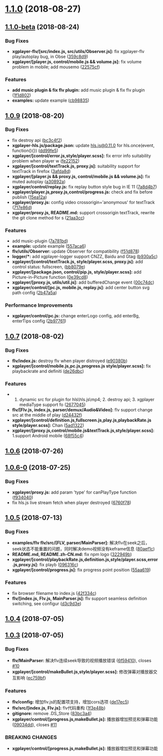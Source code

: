 <a name="1.1.0"></a>
# [1.1.0](https://github.com/bytedance/xgplayer/compare/v1.1.0-beta...v1.1.0) (2018-08-27)



<a name="1.1.0-beta"></a>
## [1.1.0-beta](https://github.com/bytedance/xgplayer/compare/v1.0.9...v1.1.0-beta) (2018-08-24)


### Bug Fixes

* **xgplayer-flv/[src/index.js, src/utils/Observer.js]:** fix xgplayer-flv play/autoplay bug, in Obse ([359c8d9](https://github.com/bytedance/xgplayer/commit/359c8d9))
* **xgplayer/[player.js, control/mobile.js && volume.js]:** fix volume problem in mobile; add mousemo ([22575cf](https://github.com/bytedance/xgplayer/commit/22575cf))


### Features

* **add music plugin & fix flv plugin:** add music plugin & fix flv plugin ([1f1d802](https://github.com/bytedance/xgplayer/commit/1f1d802))
* **examples:** update example ([cb98835](https://github.com/bytedance/xgplayer/commit/cb98835))



<a name="1.0.9"></a>
## [1.0.9](https://github.com/bytedance/xgplayer/compare/v1.0.7...v1.0.9) (2018-08-20)


### Bug Fixes

* fix destroy api ([bc3c4f2](https://github.com/bytedance/xgplayer/commit/bc3c4f2))
* **xgplayer-hls.js/package.json:** update hls.js@0.11.0 for hls.once(event, function(){}) ([dd99fe5](https://github.com/bytedance/xgplayer/commit/dd99fe5))
* **xgplayer/[control/error.js,style/player.scss]:** fix error info suitability problem when player w ([fe22152](https://github.com/bytedance/xgplayer/commit/fe22152))
* **xgplayer/[control/textTrack.js, proxy.js]:** suitability support for textTrack in firefox ([3afda8d](https://github.com/bytedance/xgplayer/commit/3afda8d))
* **xgplayer/[player.js && proxy.js, control/mobile.js && volume.js]:** fix muted autoplay ([a30892a](https://github.com/bytedance/xgplayer/commit/a30892a))
* **xgplayer/control/replay.js:** fix replay button style bug in IE 11 ([7a8d4b7](https://github.com/bytedance/xgplayer/commit/7a8d4b7))
* **xgplayer/player.js,proxy.js,control/progress.js:** check and fix before publish ([15ea12a](https://github.com/bytedance/xgplayer/commit/15ea12a))
* **xgplayer/proxy.js:** config video crossorigin='anonymous' for textTrack ([717e86d](https://github.com/bytedance/xgplayer/commit/717e86d))
* **xgplayer/proxy.js, README.md:** support crossorigin textTrack, rewrite the git clone method for s ([21aa3cc](https://github.com/bytedance/xgplayer/commit/21aa3cc))


### Features

* add music-plugin ([7a781bd](https://github.com/bytedance/xgplayer/commit/7a781bd))
* **example:** update example ([557aca6](https://github.com/bytedance/xgplayer/commit/557aca6))
* **flv/utils/Observer:** update Observer for compatibility ([f51d878](https://github.com/bytedance/xgplayer/commit/f51d878))
* **logger/*:** add xgplayer-logger support CNZZ, Baidu and Gtag ([b930a5c](https://github.com/bytedance/xgplayer/commit/b930a5c))
* **xgplayer/[control/textTrack.js, style/player.scss, proxy.js]:** add control status: fullscreen, ([bb8079e](https://github.com/bytedance/xgplayer/commit/bb8079e))
* **xgplayer/[package.json, control/pip.js, style/player.scss]:** add Picture-in-Picture function ([0e39cd8](https://github.com/bytedance/xgplayer/commit/0e39cd8))
* **xgplayer/[proxy.js, utils/util.js]:** add bufferedChange event ([00c74dc](https://github.com/bytedance/xgplayer/commit/00c74dc))
* **xgplayer/control/[pc.js, mobile.js, replay.js]:** add center button svg path config ([2b47a5a](https://github.com/bytedance/xgplayer/commit/2b47a5a))


### Performance Improvements

* **xgplayer/control/pc.js:** change enterLogo config, add enterBg, enterTips config ([2b97761](https://github.com/bytedance/xgplayer/commit/2b97761))



<a name="1.0.7"></a>
## [1.0.7](https://github.com/bytedance/xgplayer/compare/v1.0.6...v1.0.7) (2018-08-02)


### Bug Fixes

* **flv/index.js:** destroy flv when player distroyed ([e90380b](https://github.com/bytedance/xgplayer/commit/e90380b))
* **xgplayer/[control/mobile.js,pc.js,progress.js style/player.scss]:** fix playbackrate and definiti ([de26dbc](https://github.com/bytedance/xgplayer/commit/de26dbc))


### Features

* 1. dynamic src for plugin for hls\hls.js\mp4; 2. destroy api; 3. xgplayer mediaType support fo ([2677045](https://github.com/bytedance/xgplayer/commit/2677045))
* **flv/[Flv.js, index.js, parser/demux/Audio&Video]:** flv support change src at the middle of play ([d24432f](https://github.com/bytedance/xgplayer/commit/d24432f))
* **xgplayer/[control/definition.js,fullscreen.js,play.js,playbackRate.js style/player.scss]:** Chan ([5ad1322](https://github.com/bytedance/xgplayer/commit/5ad1322))
* **xgplayer/[proxy.js,control/mobile.js&textTrack.js,style/player.scss]:** 1.support Android mobile ([68f55c4](https://github.com/bytedance/xgplayer/commit/68f55c4))



<a name="1.0.6"></a>
## [1.0.6](https://github.com/bytedance/xgplayer/compare/v1.0.6-0...v1.0.6) (2018-07-26)



<a name="1.0.6-0"></a>
## [1.0.6-0](https://github.com/bytedance/xgplayer/compare/v1.0.5...v1.0.6-0) (2018-07-25)


### Bug Fixes

* **xgplayer/proxy.js:** add param 'type' for canPlayType function ([f934040](https://github.com/bytedance/xgplayer/commit/f934040))
* fix hls.js live stream fetch when player destroyed ([6760f78](https://github.com/bytedance/xgplayer/commit/6760f78))



<a name="1.0.5"></a>
## [1.0.5](https://github.com/bytedance/xgplayer/compare/v1.0.4...v1.0.5) (2018-07-13)


### Bug Fixes

* **examples/flv flv/src/[FLV, parser/MainParser]:** 解决flv在seek之后，seek状态不能重置的问题，同时解决demo视频没有keframe信息 ([80aef1c](https://github.com/bytedance/xgplayer/commit/80aef1c))
* **README.md, README.zh-CN.md:** fix npm logo ([322949b](https://github.com/bytedance/xgplayer/commit/322949b))
* **xgplayer/[control/playbackRate.js,definition.js,style/player.scss,error.js,proxy.js]:** fix playb ([096316c](https://github.com/bytedance/xgplayer/commit/096316c))
* **xgplayer/[control/progress.js]:** fix progress point position ([55aa619](https://github.com/bytedance/xgplayer/commit/55aa619))


### Features

* fix browser filename to index.js ([42f334c](https://github.com/bytedance/xgplayer/commit/42f334c))
* **flv/[index.js, Flv.js, MainParser.js]:** flv support seamless definition switching, see configur ([d3c9d3e](https://github.com/bytedance/xgplayer/commit/d3c9d3e))



<a name="1.0.4"></a>
## [1.0.4](https://github.com/bytedance/xgplayer/compare/v1.0.3...v1.0.4) (2018-07-05)



<a name="1.0.3"></a>
## [1.0.3](https://github.com/bytedance/xgplayer/compare/83bc3a4...v1.0.3) (2018-07-05)


### Bug Fixes

* **flv/MainParser:** 解决flv连续seek导致的视频播放错误 ([6f59410](https://github.com/bytedance/xgplayer/commit/6f59410)), closes [#10](https://github.com/bytedance/xgplayer/issues/10)
* **xgplayer/[control/makeBullet.js,style/player.scss]:** 修改弹幕对播放器交互影响 ([ec759bf](https://github.com/bytedance/xgplayer/commit/ec759bf))


### Features

* **flv/config:** 增加flv.js的配置项支持，增加cors选项 ([de17ec5](https://github.com/bytedance/xgplayer/commit/de17ec5))
* **flv/src/[index.js, Flv.js]:** flv代码重构 ([1f3e48b](https://github.com/bytedance/xgplayer/commit/1f3e48b))
* **gitignore:** remove .DS_Store ([83bc3a4](https://github.com/bytedance/xgplayer/commit/83bc3a4))
* **xgplayer/control/[progress.js,makeBullet.js]:** 播放器增加预览和弹幕功能 ([09034dd](https://github.com/bytedance/xgplayer/commit/09034dd)), closes [#11](https://github.com/bytedance/xgplayer/issues/11)


### BREAKING CHANGES

* **xgplayer/control/[progress.js,makeBullet.js]:** 播放器增加预览和弹幕功能
